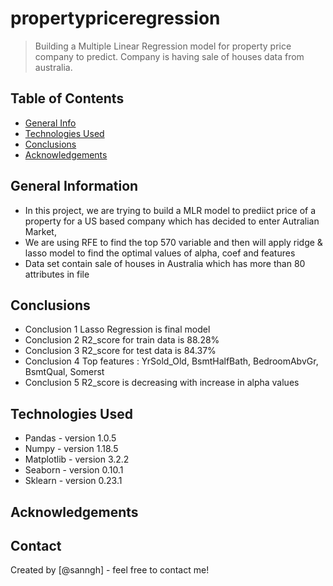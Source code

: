 # propertypriceregression
> Building a Multiple Linear Regression model for property price company to predict. Company is having sale of houses data from australia.


## Table of Contents
* [General Info](#general-information)
* [Technologies Used](#technologies-used)
* [Conclusions](#conclusions)
* [Acknowledgements](#acknowledgements)

<!-- You can include any other section that is pertinent to your problem -->

## General Information
- In this project, we are trying to build a MLR model to prediict price of a property for a US based company which has decided to enter Autralian Market, 
- We are using RFE to find the top 570 variable and then will apply ridge & lasso model to find the optimal values of alpha, coef and features
- Data set contain sale of houses in Australia which has more than 80 attributes in file

<!-- You don't have to answer all the questions - just the ones relevant to your project. -->

## Conclusions
- Conclusion 1 Lasso Regression is final model
- Conclusion 2 R2_score for train data is 88.28%
- Conclusion 3 R2_score for test data is 84.37%
- Conclusion 4 Top features : YrSold_Old, BsmtHalfBath, BedroomAbvGr, BsmtQual, Somerst
- Conclusion 5 R2_score is decreasing with increase in alpha values

<!-- You don't have to answer all the questions - just the ones relevant to your project. -->


## Technologies Used

- Pandas - version 	 1.0.5
- Numpy - version 	 1.18.5
- Matplotlib - version 	 3.2.2
- Seaborn - version 	 0.10.1
- Sklearn - version 	 0.23.1


<!-- As the libraries versions keep on changing, it is recommended to mention the version of library used in this project -->

## Acknowledgements


## Contact
Created by [@sanngh] - feel free to contact me!


<!-- Optional -->
<!-- ## License -->
<!-- This project is open source and available under the [... License](). -->

<!-- You don't have to include all sections - just the one's relevant to your project -->
